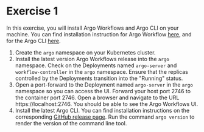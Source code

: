 # Exercise 1

In this exercise, you will install Argo Workflows and Argo CLI on your machine. You can find installation instruction for Argo Workflow [here](https://argo-workflows.readthedocs.io/en/latest/quick-start/#install-argo-workflows), and for the Argo CLI [here](https://argo-workflows.readthedocs.io/en/latest/quick-start/#install-the-argo-workflows-cli).

1. Create the `argo` namespace on your Kubernetes cluster.
2. Install the latest version Argo Workflows release into the `argo` namespace. Check on the Deployments named `argo-server` and `workflow-controller` in the `argo` namespace. Ensure that the replicas controlled by the Deployments transition into the "Running" status.
3. Open a port-forward to the Deployment named `argo-server` in the `argo` namespace so you can access the UI. Forward your host port 2746 to the container port 2746. Open a browser and navigate to the URL https://localhost:2746. You should be able to see the Argo Workflows UI.
4. Install the latest Argo CLI. You can find installation instructions on the corresponding [GitHub release page](https://github.com/argoproj/argo-workflows/releases/). Run the command `argo version` to render the version of the command line tool.